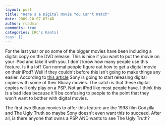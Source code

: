 ```yaml
---
layout: post
title: "Here's a Digital Movie You Can't Watch"
date: 2009-10-07 07:48
author: rcadmin
comments: true
categories: [RC's Rants]
tags: []
---
```

For the last year or so some of the bigger movies have been including a digital copy on the DVD release. This is nice if you want to put the movie on your iPod and take it with you. I don't know how many people use this feature. Is it a lot? Can normal people figure out how to get a digital movie on their iPod? Well if they couldn't before this isn't going to make things any easier. According to <a href="http://feeds.gawker.com/~r/kotaku/full/~3/OG4i8YQSdkI/sony-adding-psp+only-digital-copies-to-blu+ray-discs">this article</a> Sony is going to start releasing digital copies with some of their Bluray movies. The catch is that these digital copies will only play on a PSP. Not an iPod like most people have. I think this is a bad idea because it'll be confusing to people to the point that they won't want to bother with digital movies.

The first two Bluray movies to offer this feature are the 1998 film Godzilla and The Ugly Truth so maybe Sony doesn't even want this to succeed. After all, is there anyone that owns a PSP AND wants to see The Ugly Truth?
